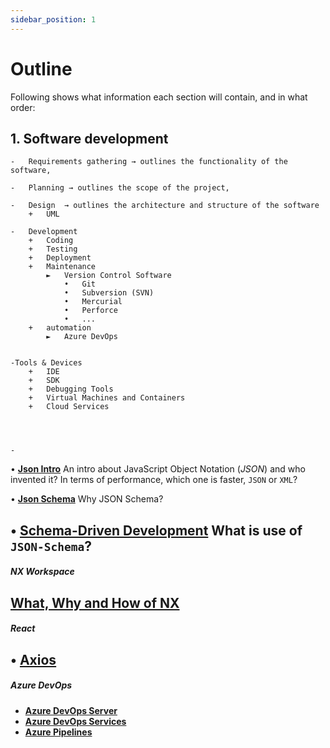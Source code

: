 ```yaml
---
sidebar_position: 1
---
```


# Outline
Following shows what information each section will contain, and in what order:

## 1. **Software development**
    -   Requirements gathering → outlines the functionality of the software,

    -   Planning → outlines the scope of the project,

    -   Design  → outlines the architecture and structure of the software
        +   UML

    -   Development
        +   Coding
        +   Testing
        +   Deployment
        +   Maintenance
            ►   Version Control Software
                •   Git
                •   Subversion (SVN)
                •   Mercurial
                •   Perforce
                •   ...
        +   automation
            ►   Azure DevOps
            

    -Tools & Devices
        +   IDE
        +   SDK
        +   Debugging Tools
        +   Virtual Machines and Containers
        +   Cloud Services




    -   
• **[Json Intro](/docs/json/json-overview/intro)**
 An intro about JavaScript Object Notation (*JSON*) and who invented it? In terms of performance, which one is faster, `JSON` or `XML`?

• **[Json Schema](/docs/json/json-overview/sch)**
Why JSON Schema?

• **[Schema-Driven Development](/docs/json/json-overview/sch-dev)**
What is use of `JSON-Schema`?
 --------------------------------

##### **NX Workspace**
**[What, Why and How of NX](/docs/development-env-tools/frameworks-libraries/nx-workspace/nx-Basics)**
 --------------------------------

##### **React**
• **[Axios](/docs/react/axios)**
 --------------------------------

##### **Azure DevOps**
-    **[Azure DevOps Server](/docs/azuredevops/intro)**
-    **[Azure DevOps Services](/docs/azuredevops/azure-devops-services)**
-    **[Azure Pipelines](/docs/azuredevops/azure-pipelines)**

